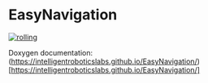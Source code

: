 # EasyNavigation

[![rolling](https://github.com/IntelligentRoboticsLabs/EasyNavigation/actions/workflows/rolling.yaml/badge.svg)](https://github.com/IntelligentRoboticsLabs/EasyNavigation/actions/workflows/rolling.yaml)

Doxygen documentation: (https://intelligentroboticslabs.github.io/EasyNavigation/)[https://intelligentroboticslabs.github.io/EasyNavigation/]

